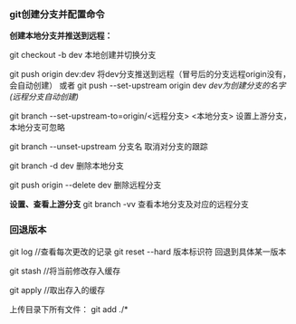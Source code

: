 

### git创建分支并配置命令
**创建本地分支并推送到远程：**

git checkout -b dev            本地创建并切换分支

git push origin dev:dev      将dev分支推送到远程（冒号后的分支远程origin没有，会自动创建）
或者 git push --set-upstream origin dev           *dev为创建分支的名字(远程分支自动创建)*

git branch --set-upstream-to=origin/<远程分支> <本地分支>      设置上游分支，本地分支可忽略

git branch --unset-upstream 分支名       取消对分支的跟踪

git branch -d dev           删除本地分支

git push origin --delete dev          删除远程分支

**设置、查看上游分支**
git branch -vv             查看本地分支及对应的远程分支




### 回退版本
git log   		 //查看每次更改的记录
git reset --hard 版本标识符          回退到具体某一版本



git stash  //将当前修改存入缓存

git apply   //取出存入的缓存

上传目录下所有文件：     git add ./*















